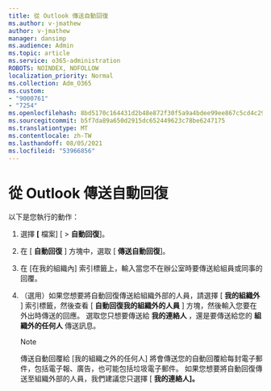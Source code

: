 ```yaml
---
title: 從 Outlook 傳送自動回復
ms.author: v-jmathew
author: v-jmathew
manager: dansimp
ms.audience: Admin
ms.topic: article
ms.service: o365-administration
ROBOTS: NOINDEX, NOFOLLOW
localization_priority: Normal
ms.collection: Adm_O365
ms.custom:
- "9000761"
- "7254"
ms.openlocfilehash: 8bd5170c164431d2b48e872f30f5a9a4bdee99ee867c5cd4c290f4abf1bc35ca
ms.sourcegitcommit: b5f7da89a650d2915dc652449623c78be6247175
ms.translationtype: MT
ms.contentlocale: zh-TW
ms.lasthandoff: 08/05/2021
ms.locfileid: "53966856"
---
```

# <a name="send-automatic-replies-from-outlook"></a>從 Outlook 傳送自動回復

以下是您執行的動作：

1. 選擇 **[** 檔案] [  >  **自動回復**]。
2. 在 [ **自動回復** ] 方塊中，選取 [ **傳送自動回復**]。
3. 在 [在我的組織內] 索引標籤上，輸入當您不在辦公室時要傳送給組員或同事的回覆。
4. （選用）如果您想要將自動回復傳送給組織外部的人員，請選擇 [ **我的組織外** ] 索引標籤，然後查看 [ **自動回復我的組織外的人員** ] 方塊，然後輸入您要在外出時傳送的回應。 選取您只想要傳送給 **我的連絡人** ，還是要傳送給您的 **組織外的任何人** 傳送訊息。

    > [!NOTE]
    > 傳送自動回覆給 [我的組織之外的任何人] 將會傳送您的自動回覆給每封電子郵件，包括電子報、廣告，也可能包括垃圾電子郵件。 如果您想要將自動回復傳送至組織外部的人員，我們建議您只選擇 [ **我的連絡人]。**
